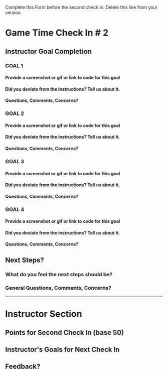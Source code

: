 Complete this Form before the second check in. Delete this line from your version.

# Game Time Check In # 2

## Instructor Goal Completion

### GOAL 1

#### Provide a screenshot or gif or link to code for this goal

#### Did you deviate from the instructions? Tell us about it.

#### Questions, Comments, Concerns?

### GOAL 2

#### Provide a screenshot or gif or link to code for this goal

#### Did you deviate from the instructions? Tell us about it.

#### Questions, Comments, Concerns?

### GOAL 3

#### Provide a screenshot or gif or link to code for this goal

#### Did you deviate from the instructions? Tell us about it.

#### Questions, Comments, Concerns?

### GOAL 4

#### Provide a screenshot or gif or link to code for this goal

#### Did you deviate from the instructions? Tell us about it.

#### Questions, Comments, Concerns?

## Next Steps?

### What do you feel the next steps should be?

### General Questions, Comments, Concerns?

-----

# Instructor Section

## Points for Second Check In (base 50)

## Instructor's Goals for Next Check In

## Feedback?

